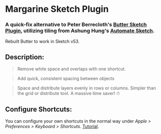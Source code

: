 # Margarine Sketch Plugin

### A quick-fix alternative to Peter Berrecloth's [Butter Sketch Plugin](http://www.sketchtips.info/articles/custom-shortcuts), utilizing tiling from Ashung Hung's [Automate Sketch](https://github.com/Ashung/Automate-Sketch/).

Rebuilt Butter to work in Sketch v53.

## Description:
>Remove white space and overlaps with one shortcut.


>Add quick, consistent spacing between objects 

>Space and distribute layers evenly in rows or columns. Simpler than the grid or distribute tool. A massive time saver! ⏱

## Configure Shortcuts:

You can configure your own shortcuts in the normal way under _Apple > Preferences > Keyboard > Shortcuts_. [Tutorial](http://www.sketchtips.info/articles/custom-shortcuts).
